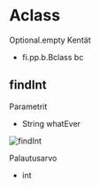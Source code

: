 # Aclass

Optional.empty
Kentät

* fi.pp.b.Bclass bc

## findInt[](#findInt)

Parametrit

* String whatEver

![findInt](http://www.plantuml.com/plantuml/png/XSmn3i8m38NXFQVm24CkW11IkZ5p0ZT9gTN6HeuhbTj3rGZO69_-JwzEn0zKB5249Oug9OFfajr8ASCWOhsi3gE9GgY44rRNoy89zGaXpbYhYyAcCaEtpyR0Nng04mp4wSfsk9aItu-kXJVf_f2pzrz3R9_xBOIVy080)


Palautusarvo

* int
